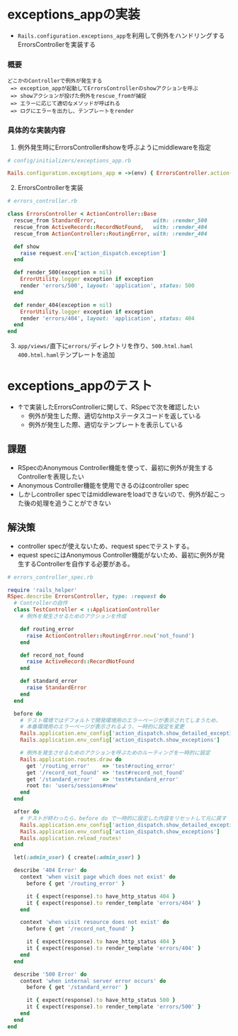 # exceptions_appの実装
- `Rails.configuration.exceptions_app`を利用して例外をハンドリングするErrorsControllerを実装する

### 概要
```
どこかのControllerで例外が発生する
 => exception_appが起動してErrorsControllerのshowアクションを呼ぶ
 => showアクションが投げた例外をrescue_fromが捕捉
 => エラーに応じて適切なメソッドが呼ばれる
 => ログにエラーを出力し、テンプレートをrender
```

### 具体的な実装内容
1. 例外発生時にErrorsController#showを呼ぶようにmiddlewareを指定
```ruby
# config/initializers/exceptions_app.rb

Rails.configuration.exceptions_app = ->(env) { ErrorsController.action(:show).call(env) }
```
2. ErrorsControllerを実装
```ruby
# errors_controller.rb

class ErrorsController < ActionController::Base
  rescue_from StandardError,                  with: :render_500
  rescue_from ActiveRecord::RecordNotFound,   with: :render_404
  rescue_from ActionController::RoutingError, with: :render_404

  def show
    raise request.env['action_dispatch.exception']
  end

  def render_500(exception = nil)
    ErrorUtility.logger exception if exception
    render 'errors/500', layout: 'application', status: 500
  end

  def render_404(exception = nil)
    ErrorUtility.logger exception if exception
    render 'errors/404', layout: 'application', status: 404
  end
end
```
3. `app/views/`直下に`errors/`ディレクトリを作り、`500.html.haml` `400.html.haml`テンプレートを追加

# exceptions_appのテスト
- ↑で実装したErrorsControllerに関して、RSpecで次を確認したい
  - 例外が発生した際、適切なhttpステータスコードを返している
  - 例外が発生した際、適切なテンプレートを表示している

## 課題
- RSpecのAnonymous Controller機能を使って、最初に例外が発生するControllerを表現したい
- Anonymous Controller機能を使用できるのはcontroller spec
- しかしcontroller specではmiddlewareをloadできないので、例外が起こった後の処理を追うことができない

## 解決策
- controller specが使えないため、request specでテストする。
- equest specにはAnonymous Controller機能がないため、最初に例外が発生するControllerを自作する必要がある。

```ruby
# errors_controller_spec.rb

require 'rails_helper'
RSpec.describe ErrorsController, type: :request do
  # Controllerの自作
  class TestController < ::ApplicationController
    # 例外を発生させるためのアクションを作成

    def routing_error
      raise ActionController::RoutingError.new('not_found')
    end

    def record_not_found
      raise ActiveRecord::RecordNotFound
    end

    def standard_error
      raise StandardError
    end
  end

  before do
    # テスト環境ではデフォルトで開発環境用のエラーページが表示されてしまうため、
    # 本番環境用のエラーページが表示されるよう、一時的に設定を変更
    Rails.application.env_config['action_dispatch.show_detailed_exceptions'] = false
    Rails.application.env_config['action_dispatch.show_exceptions']          = true

    # 例外を発生させるためのアクションを呼ぶためのルーティングを一時的に設定
    Rails.application.routes.draw do
      get '/routing_error'    => 'test#routing_error'
      get '/record_not_found' => 'test#record_not_found'
      get '/standard_error'   => 'test#standard_error'
      root to: 'users/sessions#new'
    end
  end

  after do
    # テストが終わったら、before do で一時的に設定した内容をリセットして元に戻す
    Rails.application.env_config['action_dispatch.show_detailed_exceptions'] = true
    Rails.application.env_config['action_dispatch.show_exceptions']          = false
    Rails.application.reload_routes!
  end

  let(:admin_user) { create(:admin_user) }

  describe '404 Error' do
    context 'when visit page which does not exist' do
      before { get '/routing_error' }

      it { expect(response).to have_http_status 404 }
      it { expect(response).to render_template 'errors/404' }
    end

    context 'when visit resource does not exist' do
      before { get '/record_not_found' }

      it { expect(response).to have_http_status 404 }
      it { expect(response).to render_template 'errors/404' }
    end
  end

  describe '500 Error' do
    context 'when internal server error occurs' do
      before { get '/standard_error' }

      it { expect(response).to have_http_status 500 }
      it { expect(response).to render_template 'errors/500' }
    end
  end
end
```
